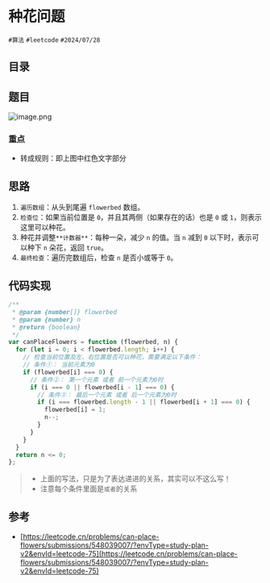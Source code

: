 
# 种花问题


`#算法` `#leetcode`  `#2024/07/28` 


## 目录
<!-- toc -->
 ## 题目 

![image.png](https://832-1310531898.cos.ap-beijing.myqcloud.com/3f1ea7b209fa83f23540a2c340ecfa50.png)

### 重点

- 转成规则：即上图中红色文字部分

## 思路

1. `遍历数组`：从头到尾遍 `flowerbed` 数组。
2. `检查位`：如果当前位置是 `0`，并且其两侧（如果存在的话）也是 `0` 或 `1`，则表示这里可以种花。
3. 种花并调整`**计数器**`：每种一朵，减少 `n` 的值。当 `n` 减到 `0` 以下时，表示可以种下 `n` 朵花，返回 `true`。
4. `最终检查`：遍历完数组后，检查 `n` 是否小或等于 `0`。

## 代码实现

```javascript
/**
 * @param {number[]} flowerbed
 * @param {number} n
 * @return {boolean}
 */
var canPlaceFlowers = function (flowerbed, n) {
  for (let i = 0; i < flowerbed.length; i++) {
    // 检查当前位置及左、右位置是否可以种花，需要满足以下条件：
    // 条件①： 当前元素为0
    if (flowerbed[i] === 0) {
      // 条件②： 第一个元素 或者 前一个元素为0时
      if (i === 0 || flowerbed[i - 1] === 0) {
        // 条件③： 最后一个元素 或者 后一个元素为0时
        if (i === flowerbed.length - 1 || flowerbed[i + 1] === 0) {
          flowerbed[i] = 1;
          n--;
        }
      }
    }
  }
  return n <= 0;
};

```

> - 上面的写法，只是为了表达递进的关系，其实可以不这么写！
> - 注意每个条件里面是`或者`的关系

## 参考

- [https://leetcode.cn/problems/can-place-flowers/submissions/548039007/?envType=study-plan-v2&envId=leetcode-75](https://leetcode.cn/problems/can-place-flowers/submissions/548039007/?envType=study-plan-v2&envId=leetcode-75)


